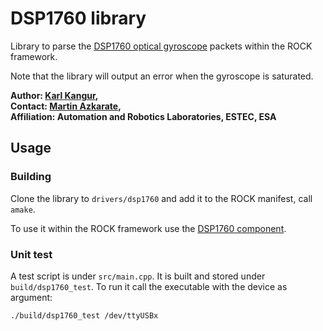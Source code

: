 # DSP1760 library

Library to parse the [DSP1760 optical gyroscope](http://www.kvh.com/Military-and-Government/Gyros-and-Inertial-Systems-and-Compasses/Gyros-and-IMUs-and-INS/Fiber-Optic-Gyros/DSP-1760.aspx) packets within the ROCK framework.

Note that the library will output an error when the gyroscope is saturated.

**Author: [Karl Kangur](mailto:karl.kangur@esa.int "Contact the author"),  
Contact: [Martin Azkarate](mailto:Martin.Azkarate@esa.int "Contact the maintainer"),  
Affiliation: Automation and Robotics Laboratories, ESTEC, ESA**

## Usage

### Building

Clone the library to `drivers/dsp1760` and add it to the ROCK manifest, call `amake`.

To use it within the ROCK framework use the [DSP1760 component](https://github.com/hdpr-rover/drivers-orogen-dsp1760).

### Unit test

A test script is under `src/main.cpp`. It is built and stored under `build/dsp1760_test`. To run it call the executable with the device as argument:

    ./build/dsp1760_test /dev/ttyUSBx

